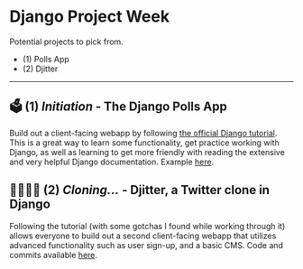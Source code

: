 # Django Project Week

Potential projects to pick from.

* (1) Polls App
* (2) Djitter

---

## 🗳 (1) _Initiation_ - The Django Polls App
Build out a client-facing webapp by following [the official Django tutorial](https://docs.djangoproject.com/en/2.1/intro/).
This is a great way to learn some functionality, get practice working with Django, as well as learning to get more friendly with reading the extensive and very helpful Django documentation. Example [here](https://github.com/martin-martin/django-polls).


## 👩‍👩‍👧‍👧 (2) _Cloning..._ - Djitter, a Twitter clone in Django
Following the tutorial (with some gotchas I found while working through it) allows everyone to build out a second client-facing webapp that utilizes advanced functionality such as user sign-up, and a basic CMS. Code and commits available [here](https://github.com/martin-martin/django-twitter-clone).
